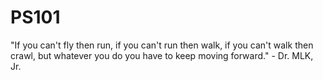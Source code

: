 # PS101
"If you can't fly then run, if you can't run then walk, if you can't walk then crawl, but whatever you do you have to keep moving forward." - Dr. MLK, Jr.
